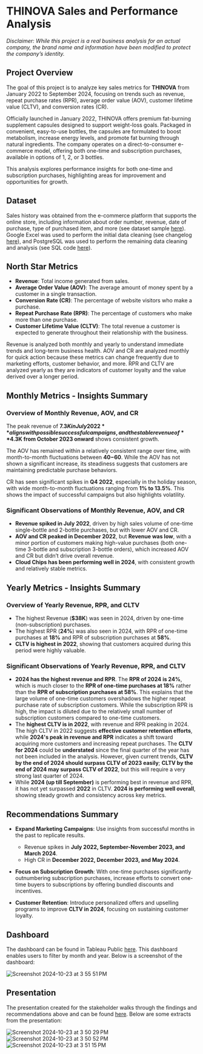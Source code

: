 # THINOVA Sales and Performance Analysis

*Disclaimer: While this project is a real business analysis for an actual company, the brand name and information have been modified to protect the company’s identity.*

## Project Overview

The goal of this project is to analyze key sales metrics for **THINOVA** from January 2022 to September 2024, focusing on trends such as revenue, repeat purchase rates (RPR), average order value (AOV), customer lifetime value (CLTV), and conversion rates (CR).

Officially launched in January 2022, THINOVA offers premium fat-burning supplement capsules designed to support weight-loss goals. Packaged in convenient, easy-to-use bottles, the capsules are formulated to boost metabolism, increase energy levels, and promote fat burning through natural ingredients. The company operates on a direct-to-consumer e-commerce model, offering both one-time and subscription purchases, available in options of 1, 2, or 3 bottles.

This analysis explores performance insights for both one-time and subscription purchases, highlighting areas for improvement and opportunities for growth.

## Dataset

Sales history was obtained from the e-commerce platform that supports the online store, including information about order number, revenue, date of purchase, type of purchased item, and more (see dataset sample [here](https://github.com/eemchua/thinova_analysis/blob/bd3be3d74f045ef6b166506febbc0583b03bd4b1/thinova_sample_dataset.csv)). Google Excel was used to perform the initial data cleaning (see changelog [here](https://docs.google.com/spreadsheets/d/1v-fRLH4GvjFDNw6Q7OsAtCjtUmPPG4pTTXzGFgd3SFw/edit?usp=sharing)), and PostgreSQL was used to perform the remaining data cleaning and analysis (see SQL code [here](https://github.com/eemchua/thinova_analysis/blob/63471e360633b6a12438ae1eee663cf5bb9e1634/thinova_analysis.sql)).

## North Star Metrics

- **Revenue**: Total income generated from sales.
- **Average Order Value (AOV)**: The average amount of money spent by a customer in a single transaction.
- **Conversion Rate (CR)**: The percentage of website visitors who make a purchase.
- **Repeat Purchase Rate (RPR)**: The percentage of customers who make more than one purchase.
- **Customer Lifetime Value (CLTV)**: The total revenue a customer is expected to generate throughout their relationship with the business.

Revenue is analyzed both monthly and yearly to understand immediate trends and long-term business health. AOV and CR are analyzed monthly for quick action because these metrics can change frequently due to marketing efforts, customer behavior, and more. RPR and CLTV are analyzed yearly as they are indicators of customer loyalty and the value derived over a longer period.

## Monthly Metrics - Insights Summary

### Overview of Monthly Revenue, AOV, and CR

The peak revenue of **$7.3K in July 2022** aligns with possible successful campaigns, and the stable revenue of **$4.3K from October 2023 onward** shows consistent growth.

The AOV has remained within a relatively consistent range over time, with month-to-month fluctuations between **$40-$60**. While the AOV has not shown a significant increase, its steadiness suggests that customers are maintaining predictable purchase behaviors.

CR has seen significant spikes in **Q4 2022**, especially in the holiday season, with wide month-to-month fluctuations ranging from **1% to 13.5%**. This shows the impact of successful campaigns but also highlights volatility.

### Significant Observations of Monthly Revenue, AOV, and CR

- **Revenue spiked in July 2022**, driven by high sales volume of one-time single-bottle and 2-bottle purchases, but with lower AOV and CR.
- **AOV and CR peaked in December 2022**, but **Revenue was low**, with a minor portion of customers making high-value purchases (both one-time 3-bottle and subscription 3-bottle orders), which increased AOV and CR but didn’t drive overall revenue.
- **Cloud Chips has been performing well in 2024**, with consistent growth and relatively stable metrics.

## Yearly Metrics - Insights Summary

### Overview of Yearly Revenue, RPR, and CLTV

- The highest Revenue (**$38K**) was seen in 2024, driven by one-time (non-subscription) purchases.
- The highest RPR (**24%**) was also seen in 2024, with RPR of one-time purchases at **18%** and RPR of subscription purchases at **58%**.
- **CLTV is highest in 2022**, showing that customers acquired during this period were highly valuable.

### Significant Observations of Yearly Revenue, RPR, and CLTV

- **2024 has the highest revenue and RPR**. The **RPR of 2024 is 24%**, which is much closer to the **RPR of one-time purchases at 18%** rather than the **RPR of subscription purchases at 58%**. This explains that the large volume of one-time customers overshadows the higher repeat purchase rate of subscription customers. While the subscription RPR is high, the impact is diluted due to the relatively small number of subscription customers compared to one-time customers.
- The **highest CLTV is in 2022**, with revenue and RPR peaking in 2024. The high CLTV in 2022 suggests **effective customer retention efforts**, while **2024's peak in revenue and RPR** indicates a shift toward acquiring more customers and increasing repeat purchases. The **CLTV for 2024** could be **understated** since the final quarter of the year has not been included in the analysis. However, given current trends, **CLTV by the end of 2024 should surpass CLTV of 2023 easily**; **CLTV by the end of 2024 may surpass CLTV of 2022**, but this will require a very strong last quarter of 2024.
- While **2024 (up till September)** is performing best in revenue and RPR, it has not yet surpassed **2022** in CLTV. **2024 is performing well overall**, showing steady growth and consistency across key metrics.

## Recommendations Summary

- **Expand Marketing Campaigns**: Use insights from successful months in the past to replicate results.
  - Revenue spikes in **July 2022, September-November 2023, and March 2024**.
  - High CR in **December 2022, December 2023, and May 2024**.
  
- **Focus on Subscription Growth**: With one-time purchases significantly outnumbering subscription purchases, increase efforts to convert one-time buyers to subscriptions by offering bundled discounts and incentives.

- **Customer Retention**: Introduce personalized offers and upselling programs to improve **CLTV in 2024**, focusing on sustaining customer loyalty.

## Dashboard

The dashboard can be found in Tableau Public [here](https://public.tableau.com/app/profile/ee.ming.chua/viz/shared/9YXQ25DD5). This dashboard enables users to filter by month and year. Below is a screenshot of the dashboard:

![Screenshot 2024-10-23 at 3 55 51 PM](https://github.com/user-attachments/assets/688d9aa8-6c1d-468a-9d37-b590ca3e22e3)

## Presentation

The presentation created for the stakeholder walks through the findings and recommendations above and can be found [here](https://docs.google.com/presentation/d/1UCnmFsELDBLGZAF8eKAR9QMCxa9NOK44VZ8UN03L6fk/edit?usp=sharing). Below are some extracts from the presentation:

![Screenshot 2024-10-23 at 3 50 29 PM](https://github.com/user-attachments/assets/08570051-c66e-4aba-b46f-593133d32f6b)
![Screenshot 2024-10-23 at 3 50 52 PM](https://github.com/user-attachments/assets/b3feb782-571e-4ab1-8fcf-ae7f34e53660)
![Screenshot 2024-10-23 at 3 51 15 PM](https://github.com/user-attachments/assets/50b8bd59-ea6a-48bb-9aaa-c62999bd7cf3)


